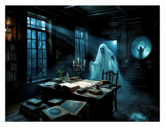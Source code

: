 ![The plantation's study at night, moonlight streaming through windows. Ancient books and star charts scattered across a Victorian desk, while strange shadows dance on wood-paneled walls. A ghostly figure appears in a mirror. Style: Atmospheric interior scene with supernatural elements, detailed architectural features.](illustration_caption_3.jpeg)
